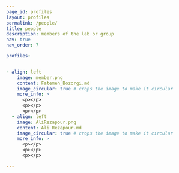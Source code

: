 ```yaml
---
page_id: profiles
layout: profiles
permalink: /people/
title: people
description: members of the lab or group
nav: true
nav_order: 7

profiles:


- align: left
    image: member.png
    content: Fatemeh_Bozorgi.md
    image_circular: true # crops the image to make it circular
    more_info: >
      <p></p>
      <p></p>
      <p></p>
  - align: left
    image: AliRezapour.png
    content: Ali_Rezapour.md
    image_circular: true # crops the image to make it circular
    more_info: >
      <p></p>
      <p></p>
      <p></p>

---
```

